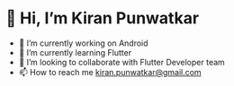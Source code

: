 # 👋 Hi, I’m Kiran Punwatkar
- 👀 I’m currently working on Android
- 🌱 I’m currently learning Flutter
- 💞️ I’m looking to collaborate with Flutter Developer team
- 📫 How to reach me kiran.punwatkar@gmail.com

<!---
Kiran7007/Kiran7007 is a ✨ special ✨ repository because its `README.md` (this file) appears on your GitHub profile.
You can click the Preview link to take a look at your changes.
--->
